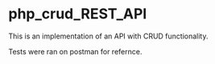 # php_crud_REST_API
This is an implementation of an API with CRUD functionality.

Tests were ran on postman for refernce.
